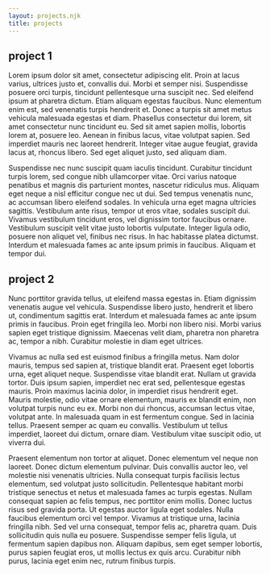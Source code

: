 ```yaml
---
layout: projects.njk
title: projects
---
```


## project 1
Lorem ipsum dolor sit amet, consectetur adipiscing elit. Proin at lacus varius, ultrices justo et, convallis dui. Morbi et semper nisi. Suspendisse posuere orci turpis, tincidunt pellentesque urna suscipit nec. Sed eleifend ipsum at pharetra dictum. Etiam aliquam egestas faucibus. Nunc elementum enim est, sed venenatis turpis hendrerit et. Donec a turpis sit amet metus vehicula malesuada egestas et diam. Phasellus consectetur dui lorem, sit amet consectetur nunc tincidunt eu. Sed sit amet sapien mollis, lobortis lorem at, posuere leo. Aenean in finibus lacus, vitae volutpat sapien. Sed imperdiet mauris nec laoreet hendrerit. Integer vitae augue feugiat, gravida lacus at, rhoncus libero. Sed eget aliquet justo, sed aliquam diam.

Suspendisse nec nunc suscipit quam iaculis tincidunt. Curabitur tincidunt turpis lorem, sed congue nibh ullamcorper vitae. Orci varius natoque penatibus et magnis dis parturient montes, nascetur ridiculus mus. Aliquam eget neque a nisl efficitur congue nec ut dui. Sed tempus venenatis nunc, ac accumsan libero eleifend sodales. In vehicula urna eget magna ultricies sagittis. Vestibulum ante risus, tempor ut eros vitae, sodales suscipit dui. Vivamus vestibulum tincidunt eros, vel dignissim tortor faucibus ornare. Vestibulum suscipit velit vitae justo lobortis vulputate. Integer ligula odio, posuere non aliquet vel, finibus nec risus. In hac habitasse platea dictumst. Interdum et malesuada fames ac ante ipsum primis in faucibus. Aliquam et tempor dui.

## project 2
Nunc porttitor gravida tellus, ut eleifend massa egestas in. Etiam dignissim venenatis augue vel vehicula. Suspendisse libero justo, hendrerit et libero ut, condimentum sagittis erat. Interdum et malesuada fames ac ante ipsum primis in faucibus. Proin eget fringilla leo. Morbi non libero nisi. Morbi varius sapien eget tristique dignissim. Maecenas velit diam, pharetra non pharetra ac, tempor a nibh. Curabitur molestie in diam eget ultrices.

Vivamus ac nulla sed est euismod finibus a fringilla metus. Nam dolor mauris, tempus sed sapien at, tristique blandit erat. Praesent eget lobortis urna, eget aliquet neque. Suspendisse vitae blandit erat. Nullam ut gravida tortor. Duis ipsum sapien, imperdiet nec erat sed, pellentesque egestas mauris. Proin maximus lacinia dolor, in imperdiet risus hendrerit eget. Mauris molestie, odio vitae ornare elementum, mauris ex blandit enim, non volutpat turpis nunc eu ex. Morbi non dui rhoncus, accumsan lectus vitae, volutpat ante. In malesuada quam in est fermentum congue. Sed in lacinia tellus. Praesent semper ac quam eu convallis. Vestibulum ut tellus imperdiet, laoreet dui dictum, ornare diam. Vestibulum vitae suscipit odio, ut viverra dui.

Praesent elementum non tortor at aliquet. Donec elementum vel neque non laoreet. Donec dictum elementum pulvinar. Duis convallis auctor leo, vel molestie nisi venenatis ultricies. Nulla consequat turpis facilisis lectus elementum, sed volutpat justo sollicitudin. Pellentesque habitant morbi tristique senectus et netus et malesuada fames ac turpis egestas. Nullam consequat sapien ac felis tempus, nec porttitor enim mollis. Donec luctus risus sed gravida porta. Ut egestas auctor ligula eget sodales. Nulla faucibus elementum orci vel tempor. Vivamus at tristique urna, lacinia fringilla nibh. Sed vel urna consequat, tempor felis ac, pharetra quam. Duis sollicitudin quis nulla eu posuere. Suspendisse semper felis ligula, ut fermentum sapien dapibus non. Aliquam dapibus, sem eget semper lobortis, purus sapien feugiat eros, ut mollis lectus ex quis arcu. Curabitur nibh purus, lacinia eget enim nec, rutrum finibus turpis.
